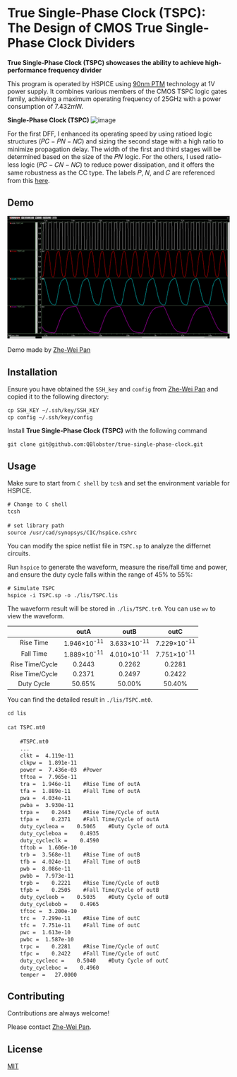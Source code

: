 
# True Single-Phase Clock (TSPC): The Design of CMOS True Single-Phase Clock Dividers

**True Single-Phase Clock (TSPC) showcases the ability to achieve high-performance frequency divider**

This program is operated by HSPICE using [90nm PTM](http://rfic.eecs.berkeley.edu/~niknejad/ee242/pdf/90nm_bulk.pm) technology at 1V power supply. It combines various members of the CMOS TSPC logic gates family, achieving a maximum operating frequency of 25GHz with a power consumption of 7.432mW.

**Single-Phase Clock (TSPC)**
![image](https://github.com/QBlobster/true-single-phase-clock/blob/main/TSPC.png)

For the first DFF, I enhanced its operating speed by using ratioed logic structures (𝑃𝐶 − 𝑃𝑁 − 𝑁𝐶) and sizing the second stage with a high ratio to minimize propagation delay. The width of the first and third stages will be determined based on the size of the 𝑃𝑁 logic. For the others, I used ratio-less logic (𝑃𝐶 − 𝐶𝑁 − 𝑁𝐶) to reduce power dissipation, and it offers the same robustness as the CC type.
The labels 𝑃, 𝑁, and 𝐶 are referenced from this [here](https://ieeexplore.ieee.org/document/5601802).

## Demo

![image](https://github.com/QBlobster/true-single-phase-clock/blob/main/Demo.png)

Demo made by [Zhe-Wei Pan](https://github.com/QBlobster)
## Installation

Ensure you have obtained the `SSH_key` and `config` from [Zhe-Wei Pan](https://github.com/QBlobster) and copied it to the following directory:

```Shell
cp SSH_KEY ~/.ssh/key/SSH_KEY
cp config ~/.ssh/key/config
```

Install **True Single-Phase Clock (TSPC)** with the following command

```Shell
git clone git@github.com:QBlobster/true-single-phase-clock.git
```
## Usage

Make sure to start from `C shell` by `tcsh` and set the environment variable for HSPICE.

```Shell
# Change to C shell
tcsh

# set library path
source /usr/cad/synopsys/CIC/hspice.cshrc
```

You can modify the spice netlist file in `TSPC.sp` to analyze the differnet circuits.

Run `hspice` to generate the waveform, measure the rise/fall time and power, and ensure the duty cycle falls within the range of 45% to 55%:

```Shell
# Simulate TSPC
hspice -i TSPC.sp -o ./lis/TSPC.lis
```

The waveform result will be stored in `./lis/TSPC.tr0`. You can use `wv` to view the waveform.

| | outA | outB | outC |
| :-----: | :-----: | :----: | :----: |
| Rise Time | 1.946×10<sup>-11</sup> | 3.633×10<sup>-11</sup> | 7.229×10<sup>-11</sup> |
| Fall Time | 1.889×10<sup>-11</sup> | 4.010×10<sup>-11</sup> | 7.751×10<sup>-11</sup> |
| Rise Time/Cycle | 0.2443 | 0.2262 | 0.2281 |
| Rise Time/Cycle | 0.2371 | 0.2497 | 0.2422 |
| Duty Cycle | 50.65% | 50.00% | 50.40% |

You can find the detailed result in `./lis/TSPC.mt0`.

```Shell
cd lis

cat TSPC.mt0

    #TSPC.mt0
    ...
    clkt =  4.119e-11
    clkpw =  1.891e-11
    power =  7.436e-03	#Power
    tftoa =  7.965e-11
    tra =  1.946e-11	#Rise Time of outA
    tfa =  1.889e-11	#Fall Time of outA
    pwa =  4.034e-11
    pwba =  3.930e-11
    trpa =    0.2443	#Rise Time/Cycle of outA
    tfpa =    0.2371	#Fall Time/Cycle of outA
    duty_cycleoa =    0.5065	#Duty Cycle of outA
    duty_cycleboa =    0.4935
    duty_cycleclk =    0.4590
    tftob =  1.606e-10
    trb =  3.568e-11	#Rise Time of outB
    tfb =  4.024e-11	#Fall Time of outB
    pwb =  8.086e-11
    pwbb =  7.973e-11
    trpb =    0.2221	#Rise Time/Cycle of outB
    tfpb =    0.2505	#Fall Time/Cycle of outB
    duty_cycleob =    0.5035	#Duty Cycle of outB
    duty_cyclebob =    0.4965
    tftoc =  3.200e-10
    trc =  7.299e-11	#Rise Time of outC
    tfc =  7.751e-11	#Fall Time of outC
    pwc =  1.613e-10
    pwbc =  1.587e-10
    trpc =    0.2281	#Rise Time/Cycle of outC
    tfpc =    0.2422	#Fall Time/Cycle of outC
    duty_cycleoc =    0.5040	#Duty Cycle of outC
    duty_cycleboc =    0.4960
    temper =   27.0000
```

## Contributing

Contributions are always welcome!

Please contact [Zhe-Wei Pan](https://github.com/QBlobster).


## License

[MIT](https://choosealicense.com/licenses/mit/)

